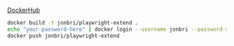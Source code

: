 [DockerHub](https://hub.docker.com/repository/docker/jonbri/playwright-extend/general)

```sh
docker build -t jonbri/playwright-extend .
echo "your-password-here" | docker login --username jonbri --password-stdin
docker push jonbri/playwright-extend
```
